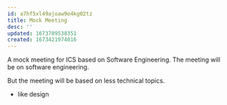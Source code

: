 ```yaml
---
id: a7hf5xl49ajoaw9o4kg02tz
title: Mock Meeting
desc: ''
updated: 1673709538351
created: 1673421974016
---
```


A mock meeting for ICS based on Software Engineering. The meeting will be on software engineering.

But the meeting will be based on less technical topics.
- like design